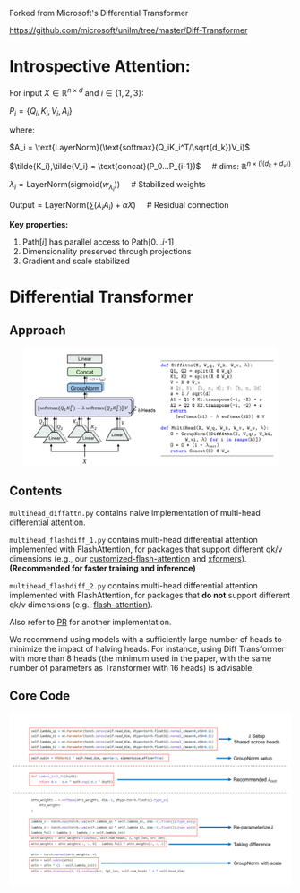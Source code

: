 Forked from Microsoft's Differential Transformer

https://github.com/microsoft/unilm/tree/master/Diff-Transformer

# Introspective Attention:

For input $X \in \mathbb{R}^{n \times d}$ and $i \in \{1,2,3\}$:

$P_i = \{Q_i, K_i, V_i, A_i\}$

where:

$A_i = \text{LayerNorm}(\text{softmax}(Q_iK_i^T/\sqrt{d_k})V_i)$

$\tilde{K_i},\tilde{V_i} = \text{concat}(P_0...P_{i-1})$ &nbsp; &nbsp; # dims: $\mathbb{R}^{n \times (i(d_k + d_v))}$

$\lambda_i = \text{LayerNorm}(\text{sigmoid}(w_{\lambda_i}))$ &nbsp; &nbsp; # Stabilized weights

$\text{Output} = \text{LayerNorm}(\sum(\lambda_iA_i) + \alpha X)$ &nbsp; &nbsp; # Residual connection

**Key properties:**
1. Path[$i$] has parallel access to Path[0...$i$-1]
2. Dimensionality preserved through projections
3. Gradient and scale stabilized

# Differential Transformer
## Approach
<div align="center">
  <img src="./imgs/arch.png" width=90%/>
</div>

## Contents
`multihead_diffattn.py` contains naive implementation of multi-head differential attention.

`multihead_flashdiff_1.py` contains multi-head differential attention implemented with FlashAttention, for packages that support different qk/v dimensions (e.g., our [customized-flash-attention](https://aka.ms/flash-diff) and [xformers](https://github.com/facebookresearch/xformers)). **(Recommended for faster training and inference)**

`multihead_flashdiff_2.py` contains multi-head differential attention implemented with FlashAttention, for packages that **do not** support different qk/v dimensions (e.g., [flash-attention](https://github.com/Dao-AILab/flash-attention)).

Also refer to [PR](https://github.com/microsoft/unilm/pull/1633) for another implementation.

We recommend using models with a sufficiently large number of heads to minimize the impact of halving heads. For instance, using Diff Transformer with more than 8 heads (the minimum used in the paper, with the same number of parameters as Transformer with 16 heads) is advisable.

## Core Code 
<div align="center">
  <img src="./imgs/code_highlight.png" width=100%/>
</div>
